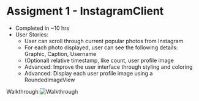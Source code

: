 # Assigment 1 - InstagramClient
* Completed in ~10 hrs
* User Stories: 
  * User can scroll through current popular photos from Instagram
  * For each photo displayed, user can see the following details: Graphic, Caption, Username
  * (Optional) relative timestamp, like count, user profile image
  * Advanced: Improve the user interface through styling and coloring
  * Advanced: Display each user profile image using a RoundedImageView  

Walkthrough
![Walkthrough](https://media.giphy.com/media/3o85xDyhPm6uEk5IMo/giphy.gif)
